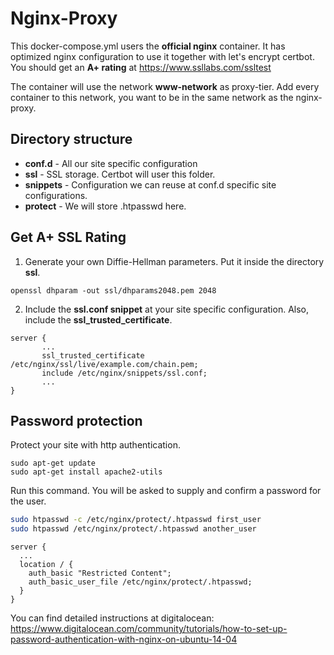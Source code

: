 # Nginx-Proxy
This docker-compose.yml users the **official nginx** container. It has optimized nginx configuration to use it together with let's encrypt certbot. You should get an **A+ rating** at <https://www.ssllabs.com/ssltest>

The container will use the network **www-network** as proxy-tier. Add every container to this network, you want to be in the same network as the nginx-proxy.


## Directory structure

* **conf.d** - All our site specific configuration
* **ssl** - SSL storage. Certbot will user this folder.
* **snippets** - Configuration we can reuse at conf.d specific site configurations.
* **protect** - We will store .htpasswd here.


## Get A+ SSL Rating

1. Generate your own Diffie-Hellman parameters. Put it inside the directory **ssl**.

 `openssl dhparam -out ssl/dhparams2048.pem 2048`

2. Include the **ssl.conf snippet** at your site specific configuration. Also, include the **ssl\_trusted\_certificate**.

 ```
 server {
 		...
 		ssl_trusted_certificate /etc/nginx/ssl/live/example.com/chain.pem;
  		include /etc/nginx/snippets/ssl.conf;
  		...
 }
 ```

## Password protection
Protect your site with http authentication.

```
sudo apt-get update
sudo apt-get install apache2-utils
```

Run this command. You will be asked to supply and confirm a password for the user.

```bash
sudo htpasswd -c /etc/nginx/protect/.htpasswd first_user
sudo htpasswd /etc/nginx/protect/.htpasswd another_user
```

```
server {
  ...
  location / {
    auth_basic "Restricted Content";
    auth_basic_user_file /etc/nginx/protect/.htpasswd;
  } 
} 
```

You can find detailed instructions at digitalocean: <https://www.digitalocean.com/community/tutorials/how-to-set-up-password-authentication-with-nginx-on-ubuntu-14-04>
